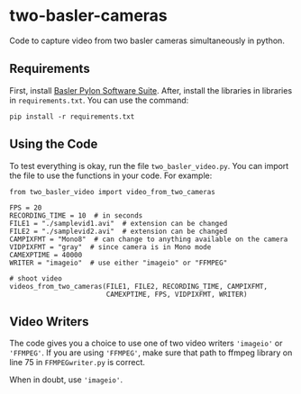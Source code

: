 # two-basler-cameras
Code to capture video from two basler cameras simultaneously in python.

## Requirements
First, install [Basler Pylon Software Suite](https://www.baslerweb.com/en/products/software/basler-pylon-camera-software-suite/). After, install the libraries in libraries in `requirements.txt`. You can use the command:
```
pip install -r requirements.txt
```

## Using the Code
To test everything is okay, run the file `two_basler_video.py`. You can import the file to use the functions in your code. For example:

```
from two_basler_video import video_from_two_cameras

FPS = 20
RECORDING_TIME = 10  # in seconds
FILE1 = "./samplevid1.avi"  # extension can be changed
FILE2 = "./samplevid2.avi"  # extension can be changed
CAMPIXFMT = "Mono8"  # can change to anything available on the camera
VIDPIXFMT = "gray"  # since camera is in Mono mode
CAMEXPTIME = 40000
WRITER = "imageio"  # use either "imageio" or "FFMPEG"

# shoot video
videos_from_two_cameras(FILE1, FILE2, RECORDING_TIME, CAMPIXFMT, 
                        CAMEXPTIME, FPS, VIDPIXFMT, WRITER)
```
## Video Writers
The code gives you a choice to use one of two video writers `'imageio'` or `'FFMPEG'`. If you are using `'FFMPEG'`, make sure that path to ffmpeg library on line 75 in `FFMPEGwriter.py` is correct.

When in doubt, use `'imageio'`.


